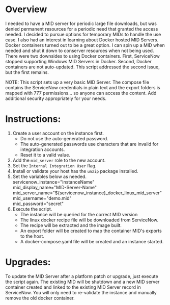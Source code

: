 # Overview
I needed to have a MID server for periodic large file downloads, but was denied permanent resources for a periodic need that granted the access needed. I decided to pursue options for temporary MIDs to handle the use case. I also had an interest in learning about Docker hosted MID Servers. Docker containers turned out to be a great option. I can spin up a MID when needed and shut it down to conserver resources when not being used. There were two downsides to using Docker containers. First, ServiceNow stopped supporting Windows MID Servers in Docker. Second, Docker containers are not auto-updated. This script addressed the second issue, but the first remains.

NOTE: This script sets up a very basic MID Server. The compose file contains the ServiceNow credentials in plain text and the export folders is mapped with 777 permissions... so anyone can access the content. Add additional security appropriately for your needs.

# Instructions:
1. Create a user account on the instance first.
    - Do not use the auto-generated password.
    - The auto-generated passwords use characters that are invalid for integration accounts.
    - Reset it to a valid value. 
2. Add the `mid_server` role to the new account.
3. Set the `Internal Integration User` flag.
4. Install or validate your host has the `unzip` package installed.
5. Set the variables below as needed.  
    servicenow_instance="InstanceName"  
    mid_display_name="MID-Server-Name"  
    mid_server_name="${servicenow_instance}_docker_linux_mid_server"  
    mid_username="demo.mid"  
    mid_password="secret"  
6. Execute the script.
    - The instance will be queried for the correct MID version
    - The linux docker recipe file will be downloaded from ServiceNow.
    - The recipe will be extracted and the image built.
    - An export folder will be created to map the container MID's exports
     to the host.
    - A docker-compose.yaml file will be created and an instance started.

# Upgrades: 
  To update the MID Server after a platform patch or upgrade, just
  execute the script again. The existing MID will be shutdown and a 
  new MID server container created and linked to the existing MID Server record
  in ServiceNow. You will only need to re-validate the instance and manually
  remove the old docker container.
